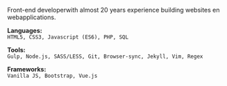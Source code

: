 
Front-end developerwith almost 20 years experience building websites en webapplications.   

**Languages:**  
```HTML5, CSS3, Javascript (ES6), PHP, SQL```

**Tools:**  
```Gulp, Node.js, SASS/LESS, Git, Browser-sync, Jekyll, Vim, Regex```

**Frameworks:**  
```Vanilla JS, Bootstrap, Vue.js```

